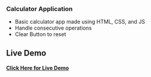 ### Calculator Application

- Basic calculator app made using HTML, CSS, and JS
- Handle consecutive operations
- Clear Button to reset 

## Live Demo
#### [Click Here for Live Demo](https://saadr17.github.io/calculator/)
